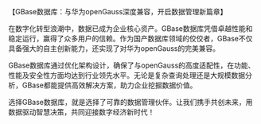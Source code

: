 【GBase数据库：与华为openGauss深度兼容，开启数据管理新篇章】

在数字化转型浪潮中，数据已成为企业核心资产。GBase数据库凭借卓越性能和稳定运行，赢得了众多用户的信赖。作为国产数据库领域的佼佼者，GBase不仅具备强大的自主创新能力，还实现了对华为openGauss的完美兼容。

GBase数据库通过优化架构设计，确保了与openGauss的高度适配性，在功能、性能及安全性方面均达到行业领先水平。无论是复杂查询处理还是大规模数据分析，GBase都能提供高效解决方案，助力企业挖掘数据价值。

选择GBase数据库，就是选择了可靠的数据管理伙伴。让我们携手共创未来，用数据驱动智慧决策，共同迎接数字经济新时代！